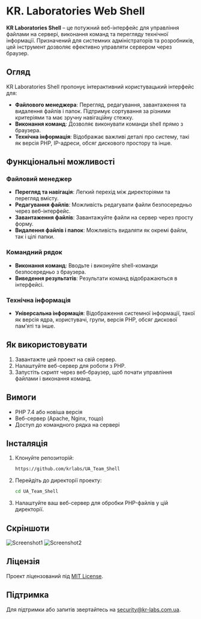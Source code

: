 # KR. Laboratories Web Shell

**KR Laboratories Shell** – це потужний веб-інтерфейс для управління файлами на сервері, виконання команд та перегляду технічної інформації. Призначений для системних адміністраторів та розробників, цей інструмент дозволяє ефективно управляти сервером через браузер.

## Огляд

KR Laboratories Shell пропонує інтерактивний користувацький інтерфейс для:

- **Файлового менеджера**: Перегляд, редагування, завантаження та видалення файлів і папок. Підтримує сортування за різними критеріями та має зручну навігаційну стежку.
- **Виконання команд**: Дозволяє виконувати команди shell прямо з браузера.
- **Технічна інформація**: Відображає важливі деталі про систему, такі як версія PHP, IP-адреси, обсяг дискового простору та інше.

## Функціональні можливості

### Файловий менеджер

- **Перегляд та навігація**: Легкий перехід між директоріями та перегляд вмісту.
- **Редагування файлів**: Можливість редагувати файли безпосередньо через веб-інтерфейс.
- **Завантаження файлів**: Завантажуйте файли на сервер через просту форму.
- **Видалення файлів і папок**: Можливість видаляти як окремі файли, так і цілі папки.

### Командний рядок

- **Виконання команд**: Вводьте і виконуйте shell-команди безпосередньо з браузера.
- **Виведення результатів**: Результати команд відображаються в інтерфейсі.

### Технічна інформація

- **Універсальна інформація**: Відображення системної інформації, такої як версія ядра, користувачі, групи, версія PHP, обсяг дискової пам'яті та інше.

## Як використовувати

1. Завантажте цей проект на свій сервер.
2. Налаштуйте веб-сервер для роботи з PHP.
3. Запустіть скрипт через веб-браузер, щоб почати управління файлами і виконання команд.

## Вимоги

- PHP 7.4 або новіша версія
- Веб-сервер (Apache, Nginx, тощо)
- Доступ до командного рядка на сервері

## Інсталяція

1. Клонуйте репозиторій:
    ```bash
    https://github.com/krlabs/UA_Team_Shell
    ```
2. Перейдіть до директорії проекту:
    ```bash
    cd UA_Team_Shell
    ```
3. Налаштуйте ваш веб-сервер для обробки PHP-файлів у цій директорії.

## Скріншоти

![Screenshot1](https://example.com/screenshot1.png)
![Screenshot2](https://example.com/screenshot2.png)

## Ліцензія

Проект ліцензований під [MIT License](LICENSE).


## Підтримка

Для підтримки або запитів звертайтесь на [security@kr-labs.com.ua](mailto:security@kr-labs.com.ua).
